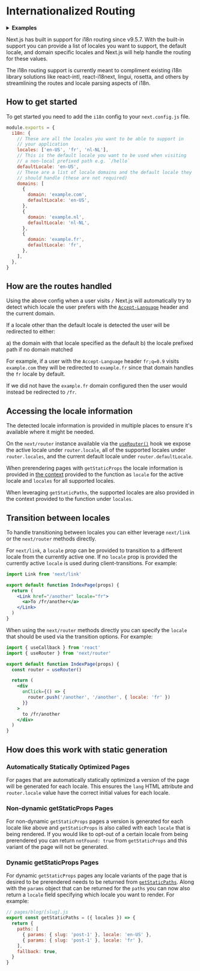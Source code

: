 # Internationalized Routing

<details>
  <summary><b>Examples</b></summary>
  <ul>
    <li><a href="https://github.com/vercel/next.js/tree/canary/examples/i18n-routing">i18n routing</a></li>
  </ul>
</details>

Next.js has built in support for i18n routing since v9.5.7. With the built-in support you can provide a list of locales you want to support, the default locale, and domain specific locales and Next.js will help handle the routing for these values.

The i18n routing support is currently meant to compliment existing i18n library solutions like react-intl, react-i18next, lingui, rosetta, and others by streamlining the routes and locale parsing aspects of i18n.

## How to get started

To get started you need to add the `i18n` config to your `next.config.js` file.

```js
module.exports = {
  i18n: {
    // These are all the locales you want to be able to support in
    // your application
    locales: ['en-US', 'fr', 'nl-NL'],
    // This is the default locale you want to be used when visiting
    // a non-local prefixed path e.g. `/hello`
    defaultLocale: 'en-US',
    // These are a list of locale domains and the default locale they
    // should handle (these are not required)
    domains: [
      {
        domain: 'example.com',
        defaultLocale: 'en-US',
      },
      {
        domain: 'example.nl',
        defaultLocale: 'nl-NL',
      },
      {
        domain: 'example.fr',
        defaultLocale: 'fr',
      },
    ],
  },
}
```

## How are the routes handled

Using the above config when a user visits `/` Next.js will automatically try to detect which locale the user prefers with the [`Accept-Language`](https://developer.mozilla.org/en-US/docs/Web/HTTP/Headers/Accept-Language) header and the current domain.

If a locale other than the default locale is detected the user will be redirected to either:

a) the domain with that locale specified as the default
b) the locale prefixed path if no domain matched

For example, if a user with the `Accept-Language` header `fr;q=0.9` visits `example.com` they will be redirected to `example.fr` since that domain handles the `fr` locale by default.

If we did not have the `example.fr` domain configured then the user would instead be redirected to `/fr`.

## Accessing the locale information

The detected locale information is provided in multiple places to ensure it's available where it might be needed.

On the `next/router` instance available via the [`useRouter()`](https://nextjs.org/docs/api-reference/next/router#userouter) hook we expose the active locale under `router.locale`, all of the supported locales under `router.locales`, and the current default locale under `router.defaultLocale`.

When prerendering pages with `getStaticProps` the locale information is provided in [the context](https://nextjs.org/docs/basic-features/data-fetching#getstaticprops-static-generation) provided to the function as `locale` for the active locale and `locales` for all supported locales.

When leveraging `getStaticPaths`, the supported locales are also provided in the context provided to the function under `locales`.

## Transition between locales

To handle transitioning between locales you can either leverage `next/link` or the `next/router` methods directly.

For `next/link`, a `locale` prop can be provided to transition to a different locale from the currently active one. If no `locale` prop is provided the currently active `locale` is used during client-transitions. For example:

```jsx
import Link from 'next/link'

export default function IndexPage(props) {
  return (
    <Link href="/another" locale="fr">
      <a>To /fr/another</a>
    </Link>
  )
}
```

When using the `next/router` methods directly you can specify the `locale` that should be used via the transition options. For example:

```jsx
import { useCallback } from 'react'
import { useRouter } from 'next/router'

export default function IndexPage(props) {
  const router = useRouter()

  return (
    <div
      onClick={() => {
        router.push('/another', '/another', { locale: 'fr' })
      }}
    >
      to /fr/another
    </div>
  )
}
```

## How does this work with static generation

### Automatically Statically Optimized Pages

For pages that are automatically statically optimized a version of the page will be generated for each locale. This ensures the `lang` HTML attribute and `router.locale` value have the correct initial values for each locale.

### Non-dynamic getStaticProps Pages

For non-dynamic `getStaticProps` pages a version is generated for each locale like above and `getStaticProps` is also called with each `locale` that is being rendered. If you would like to opt-out of a certain locale from being prerendered you can return `notFound: true` from `getStaticProps` and this variant of the page will not be generated.

### Dynamic getStaticProps Pages

For dynamic `getStaticProps` pages any locale variants of the page that is desired to be prerendered needs to be returned from [`getStaticPaths`](/docs/basic-features/data-fetching#getstaticpaths-static-generation). Along with the `params` object that can be returned for the `paths` you can now also return a `locale` field specifying which locale you want to render. For example:

```js
// pages/blog/[slug].js
export const getStaticPaths = ({ locales }) => {
  return {
    paths: [
      { params: { slug: 'post-1' }, locale: 'en-US' },
      { params: { slug: 'post-1' }, locale: 'fr' },
    ],
    fallback: true,
  }
}
```

